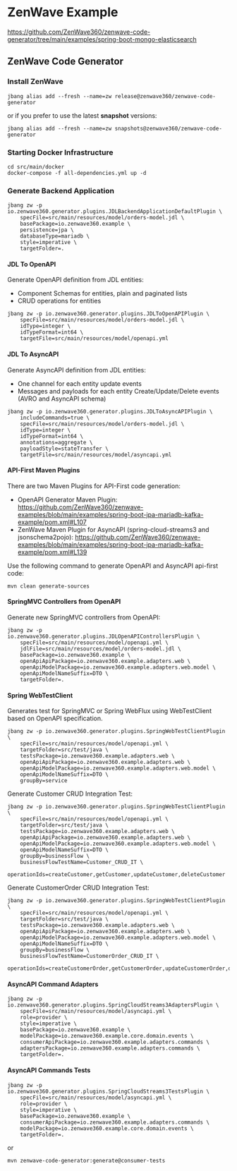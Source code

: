 # ZenWave Example

https://github.com/ZenWave360/zenwave-code-generator/tree/main/examples/spring-boot-mongo-elasticsearch

## ZenWave Code Generator

### Install ZenWave

```shell
jbang alias add --fresh --name=zw release@zenwave360/zenwave-code-generator
```

or if you prefer to use the latest **snapshot** versions:

```shell
jbang alias add --fresh --name=zw snapshots@zenwave360/zenwave-code-generator
```

### Starting Docker Infrastructure

```shell
cd src/main/docker
docker-compose -f all-dependencies.yml up -d
```

### Generate Backend Application

```shell
jbang zw -p io.zenwave360.generator.plugins.JDLBackendApplicationDefaultPlugin \
    specFile=src/main/resources/model/orders-model.jdl \
    basePackage=io.zenwave360.example \
    persistence=jpa \
    databaseType=mariadb \
    style=imperative \
    targetFolder=.
```

#### JDL To OpenAPI

Generate OpenAPI definition from JDL entities:

- Component Schemas for entities, plain and paginated lists
- CRUD operations for entities

```shell
jbang zw -p io.zenwave360.generator.plugins.JDLToOpenAPIPlugin \
    specFile=src/main/resources/model/orders-model.jdl \
    idType=integer \
    idTypeFormat=int64 \
    targetFile=src/main/resources/model/openapi.yml
```

#### JDL To AsyncAPI

Generate AsyncAPI definition from JDL entities:

- One channel for each entity update events
- Messages and payloads for each entity Create/Update/Delete events (AVRO and AsyncAPI schema)

```shell
jbang zw -p io.zenwave360.generator.plugins.JDLToAsyncAPIPlugin \
    includeCommands=true \
    specFile=src/main/resources/model/orders-model.jdl \
    idType=integer \
    idTypeFormat=int64 \
    annotations=aggregate \
    payloadStyle=stateTransfer \
    targetFile=src/main/resources/model/asyncapi.yml
```

#### API-First Maven Plugins

There are two Maven Plugins for API-First code generation:

- OpenAPI Generator Maven Plugin: https://github.com/ZenWave360/zenwave-examples/blob/main/examples/spring-boot-jpa-mariadb-kafka-example/pom.xml#L107
- ZenWave Maven Plugin for AsyncAPI (spring-cloud-streams3 and jsonschema2pojo): https://github.com/ZenWave360/zenwave-examples/blob/main/examples/spring-boot-jpa-mariadb-kafka-example/pom.xml#L139

Use the following command to generate OpenAPI and AsyncAPI api-first code:

```shell
mvn clean generate-sources
```

#### SpringMVC Controllers from OpenAPI

Generate new SpringMVC controllers from OpenAPI:

```shell
jbang zw -p io.zenwave360.generator.plugins.JDLOpenAPIControllersPlugin \
    specFile=src/main/resources/model/openapi.yml \
    jdlFile=src/main/resources/model/orders-model.jdl \
    basePackage=io.zenwave360.example \
    openApiApiPackage=io.zenwave360.example.adapters.web \
    openApiModelPackage=io.zenwave360.example.adapters.web.model \
    openApiModelNameSuffix=DTO \
    targetFolder=.
```

#### Spring WebTestClient

Generates test for SpringMVC or Spring WebFlux using WebTestClient based on OpenAPI specification.

```shell
jbang zw -p io.zenwave360.generator.plugins.SpringWebTestClientPlugin \
    specFile=src/main/resources/model/openapi.yml \
    targetFolder=src/test/java \
    testsPackage=io.zenwave360.example.adapters.web \
    openApiApiPackage=io.zenwave360.example.adapters.web \
    openApiModelPackage=io.zenwave360.example.adapters.web.model \
    openApiModelNameSuffix=DTO \
    groupBy=service
```

Generate Customer CRUD Integration Test:

```shell
jbang zw -p io.zenwave360.generator.plugins.SpringWebTestClientPlugin \
    specFile=src/main/resources/model/openapi.yml \
    targetFolder=src/test/java \
    testsPackage=io.zenwave360.example.adapters.web \
    openApiApiPackage=io.zenwave360.example.adapters.web \
    openApiModelPackage=io.zenwave360.example.adapters.web.model \
    openApiModelNameSuffix=DTO \
    groupBy=businessFlow \
    businessFlowTestName=Customer_CRUD_IT \
    operationIds=createCustomer,getCustomer,updateCustomer,deleteCustomer
```

Generate CustomerOrder CRUD Integration Test:

```shell
jbang zw -p io.zenwave360.generator.plugins.SpringWebTestClientPlugin \
    specFile=src/main/resources/model/openapi.yml \
    targetFolder=src/test/java \
    testsPackage=io.zenwave360.example.adapters.web \
    openApiApiPackage=io.zenwave360.example.adapters.web \
    openApiModelPackage=io.zenwave360.example.adapters.web.model \
    openApiModelNameSuffix=DTO \
    groupBy=businessFlow \
    businessFlowTestName=CustomerOrder_CRUD_IT \
    operationIds=createCustomerOrder,getCustomerOrder,updateCustomerOrder,deleteCustomerOrder
```

#### AsyncAPI Command Adapters


```shell
jbang zw -p io.zenwave360.generator.plugins.SpringCloudStreams3AdaptersPlugin \
    specFile=src/main/resources/model/asyncapi.yml \
    role=provider \
    style=imperative \
    basePackage=io.zenwave360.example \
    modelPackage=io.zenwave360.example.core.domain.events \
    consumerApiPackage=io.zenwave360.example.adapters.commands \
    adaptersPackage=io.zenwave360.example.adapters.commands \
    targetFolder=.
```

#### AsyncAPI Commands Tests


```shell
jbang zw -p io.zenwave360.generator.plugins.SpringCloudStreams3TestsPlugin \
    specFile=src/main/resources/model/asyncapi.yml \
    role=provider \
    style=imperative \
    basePackage=io.zenwave360.example \
    consumerApiPackage=io.zenwave360.example.adapters.commands \
    modelPackage=io.zenwave360.example.core.domain.events \
    targetFolder=.
```
or

```shell
mvn zenwave-code-generator:generate@consumer-tests
```
